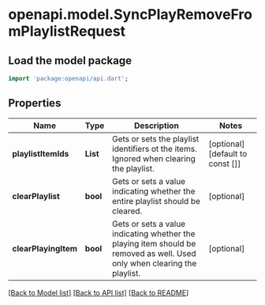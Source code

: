 # openapi.model.SyncPlayRemoveFromPlaylistRequest

## Load the model package
```dart
import 'package:openapi/api.dart';
```

## Properties
Name | Type | Description | Notes
------------ | ------------- | ------------- | -------------
**playlistItemIds** | **List<String>** | Gets or sets the playlist identifiers ot the items. Ignored when clearing the playlist. | [optional] [default to const []]
**clearPlaylist** | **bool** | Gets or sets a value indicating whether the entire playlist should be cleared. | [optional] 
**clearPlayingItem** | **bool** | Gets or sets a value indicating whether the playing item should be removed as well. Used only when clearing the playlist. | [optional] 

[[Back to Model list]](../README.md#documentation-for-models) [[Back to API list]](../README.md#documentation-for-api-endpoints) [[Back to README]](../README.md)


